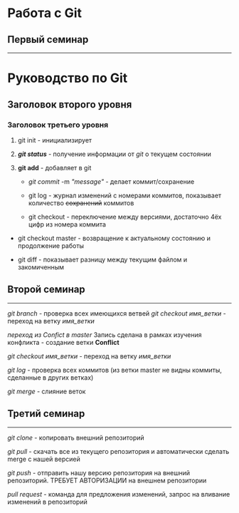 # Работа с Git

## Первый семинар
---------------------------------
# Руководство по Git

## Заголовок второго уровня
### Заголовок третьего уровня


1. git init - инициализирует

2. ***git status*** - получение информации от *git* о текущем состоянии

3. **git add** - добавляет в git 

    * _git commit_ -m *"message"* - делает коммит/сохранение

    * git log - журнал изменений с номерами коммитов, показывает количество ~~сохранений~~ коммитов

    * git checkout - переключение между версиями, достаточно 4ёх цифр из номера коммита

* git checkout master - возвращение к актуальному состоянию и продолжение работы 

* git diff - показывает разницу между текущим файлом и закомиченным

## Второй семинар
---------------------------

*git branch* - проверка всех имеющихся ветвей
*git checkout имя_ветки* - переход на ветку *имя_ветки*

*переход из Confict в master*
Запись сделана в рамках изучения конфликта - создание ветки **Conflict**

*git checkout имя_ветки* - переход на ветку *имя_ветки*

*git log* - проверка всех коммитов (из ветки master не видны коммиты, сделанные в других ветках)

*git merge* - слияние веток

## Третий семинар
---------------------------
*git clone* - копировать внешний репозиторий

*git pull* - скачать все из текущего репозитория и автоматически
сделать merge с нашей версией

*git push* - отправить нашу версию репозитория на внешний репозиторий. ТРЕБУЕТ АВТОРИЗАЦИИ на внешнем репозитории

*pull request* - команда для предложения изменений, запрос на вливание изменений в репозиторий
